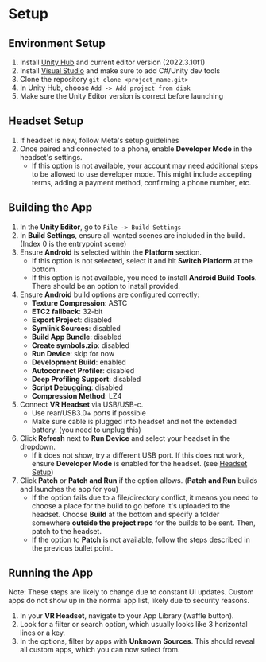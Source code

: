# Setup

## Environment Setup

1. Install [Unity Hub](https://unity.com/unity-hub) and current editor version (2022.3.10f1)
2. Install [Visual Studio](https://visualstudio.microsoft.com/vs/unity-tools/) and make sure to add C#/Unity dev tools
3. Clone the repository
   `git clone <project_name.git>`
4. In Unity Hub, choose `Add -> Add project from disk`
5. Make sure the Unity Editor version is correct before launching

## Headset Setup

1. If headset is new, follow Meta's setup guidelines
2. Once paired and connected to a phone, enable **Developer Mode** in the headset's settings.
    - If this option is not available, your account may need additional steps to be allowed to use developer mode. This might include accepting terms, adding a payment method, confirming a phone number, etc.

## Building the App

1. In the **Unity Editor**, go to `File -> Build Settings`
2. In **Build Settings**, ensure all wanted scenes are included in the build. (Index 0 is the entrypoint scene)
3. Ensure **Android** is selected within the **Platform** section.
    - If this option is not selected, select it and hit **Switch Platform** at the bottom.
    - If this option is not available, you need to install **Android Build Tools**. There should be an option to install provided.
4. Ensure **Android** build options are configured correctly:
    - **Texture Compression**: ASTC
    - **ETC2 fallback**: 32-bit
    - **Export Project**: disabled
    - **Symlink Sources**: disabled
    - **Build App Bundle**: disabled
    - **Create symbols.zip**: disabled
    - **Run Device**: skip for now
    - **Development Build**: enabled
    - **Autoconnect Profiler**: disabled
    - **Deep Profiling Support**: disabled
    - **Script Debugging**: disabled
    - **Compression Method**: LZ4
5. Connect **VR Headset** via USB/USB-c.
    - Use rear/USB3.0+ ports if possible
    - Make sure cable is plugged into headset and not the extended battery. (you need to unplug this)
6. Click **Refresh** next to **Run Device** and select your headset in the dropdown.
    - If it does not show, try a different USB port. If this does not work, ensure **Developer Mode** is enabled for the headset. (see [Headset Setup](#Headset-Setup))
7. Click **Patch** or **Patch and Run** if the option allows. (**Patch and Run** builds and launches the app for you)
    - If the option fails due to a file/directory conflict, it means you need to choose a place for the build to go before it's uploaded to the headset. Choose **Build** at the bottom and specify a folder somewhere **outside the project repo** for the builds to be sent. Then, patch to the headset.
    - If the option to **Patch** is not available, follow the steps described in the previous bullet point.

## Running the App

Note: These steps are likely to change due to constant UI updates. Custom apps do not show up in the normal app list, likely due to security reasons.

1. In your **VR Headset**, navigate to your App Library (waffle button).
2. Look for a filter or search option, which usually looks like 3 horizontal lines or a key.
3. In the options, filter by apps with **Unknown Sources**. This should reveal all custom apps, which you can now select from.
